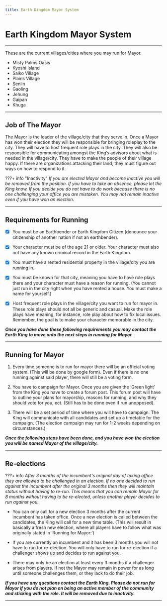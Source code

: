 ```yaml
---
title: Earth Kingdom Mayor System
---
```


# Earth Kingdom Mayor System
* * *

These are the current villages/cities where you may run for Mayor.

- Misty Palms Oasis
- Kyoshi Island
- Saiko Village
- Plains Village
- Senlin
- Gaoling
- Jehung
- Gaipan
- Khuga
* * *

## Job of The Mayor

The Mayor is the leader of the village/city that they serve in. Once a Mayor has won their election they will be responsible for bringing roleplay to the city. They will have to host frequent role plays in the city. They will also be responsible for communicating amongst the King’s advisors about what is needed in the village/city. They have to make the people of their village happy. If there are organizations attacking their land, they must figure out ways on how to respond to it.

???+ info "Inactivity"
    *If you are elected Mayor and become inactive you will be removed from the position. If you have to take an absence, please let the King know. If you decide you do not have to do work because there is no one challenging your office you are mistaken. You may not remain inactive even if you have won an election.*
* * *

## Requirements for Running

- [x] You must be an Earthbender or Earth Kingdom Citizen (denounce your citizenship of another nation if not an earthbender).

- [x] Your character must be of the age 21 or older. Your character must also not have any known criminal record in the Earth Kingdom.

- [x] You must have a rented residential property in the village/city you are running in.

- [x] You must be known for that city, meaning you have to have role plays there and your character must have a reason for running. (You cannot just run in the city right when you have rented a house. You must make a name for yourself.)

- [x] Host frequent role plays in the village/city you want to run for mayor in. These role plays should not all be generic and casual. Make the role plays have meaning, for instance, role play about how to fix local issues. Remember, the goal is to make your character memorable in the city.

***Once you have done these following requirements you may contact the Earth King to move onto the next steps in running for Mayor.***
* * *

## Running for Mayor

1. Every time someone is to run for mayor there will be an official voting system. (This will be done by google form). Even if there is no one running against said player, there will still be a voting form.

2. You have to campaign for Mayor. Once you are given the ‘Green light’ from the King you have to create a forum post. This forum post will have to outline your plans for mayorship, reasons for running, and why they should vote for you, ect. (Still has to be done even if run unopposed). 

3. There will be a set period of time where you will have to campaign. The King will communicate with all candidates and set up a timetable for the campaign. (The election campaign may run for 1-2 weeks depending on circumstances.)

***Once the following steps have been done, and you have won the election you will be named Mayor of the village/city.***
* * *

## Re-elections

???+ info
    *After 3 months of the incumbent's original day of taking office they are allowed to be challenged in an election. If no one decided to run against the incumbent after the original 3 months then they will maintain status without having to re-run. This means that you can remain Mayor for 8 months without having to be re-elected, unless another player decides to run against you.*

- You can only call for a new election 3 months after the current incumbent has taken office. Once a new election is called between the candidates, the King will call for a new time table. (This will result in basically a fresh new election, where all players have to follow what was originally stated in ‘Running for Mayor:’)

- If you are currently an incumbent and it has been 3 months you will not have to run for re-election. You will only have to run for re-election if a challenger shows up and decides to run against you. 

- There may only be an election at least every 3 months if a challenger arises from players. If not the Mayor may remain in power for as long until someone challenges them, or they lack to do their job. 

***If you have any questions contact the Earth King. Please do not run for Mayor if you do not plan on being an active member of the community and sticking with the role. It will be removed due to inactivity.***
* * *